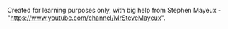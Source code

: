 Created for learning purposes only, with big help from Stephen Mayeux - "https://www.youtube.com/channel/MrSteveMayeux".
